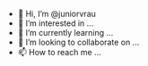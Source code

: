 - 👋 Hi, I’m @juniorvrau
- 👀 I’m interested in ...
- 🌱 I’m currently learning ...
- 💞️ I’m looking to collaborate on ...
- 📫 How to reach me ...

<!---
juniorvrau/juniorvrau is a ✨ special ✨ repository because its `README.md` (this file) appears on your GitHub profile.
You can click the Preview link to take a look at your changes.
--->
